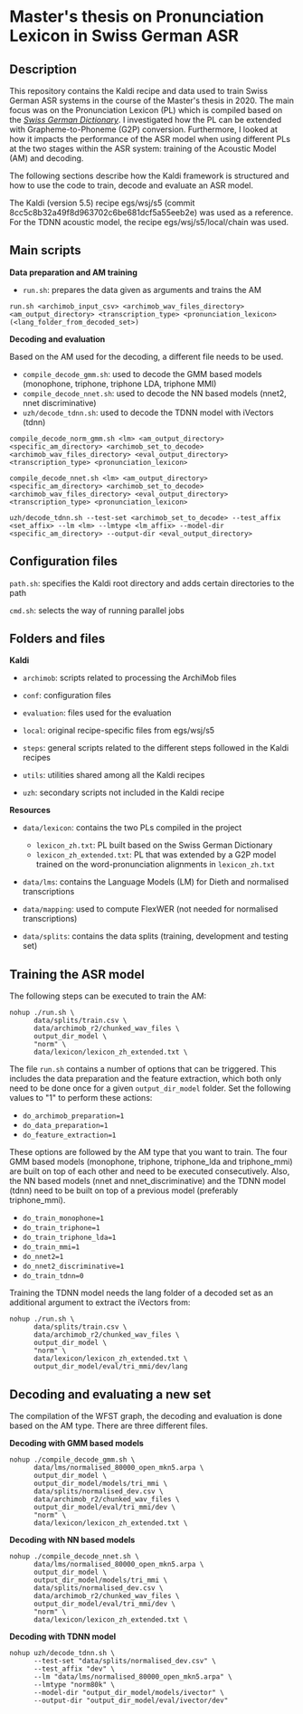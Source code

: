 # Master's thesis on Pronunciation Lexicon in Swiss German ASR

## Description

This repository contains the Kaldi recipe and data used to train Swiss German ASR systems in the course of the Master's thesis in 2020. The main focus was on the Pronunciation Lexicon (PL) which is compiled based on the [_Swiss German Dictionary_](https://www.spur.uzh.ch/en/departments/research/textgroup/Swisscom-s-Swiss-German-Dictionary.html). I investigated how the PL can be extended with Grapheme-to-Phoneme (G2P) conversion. Furthermore, I looked at how it impacts the performance of the ASR model when using different PLs at the two stages within the ASR system: training of the Acoustic Model (AM) and decoding.

The following sections describe how the Kaldi framework is structured and how to use the code to train, decode and evaluate an ASR model.

The Kaldi (version 5.5) recipe egs/wsj/s5 (commit 8cc5c8b32a49f8d963702c6be681dcf5a55eeb2e) was used as a reference. For the TDNN acoustic model, the recipe egs/wsj/s5/local/chain was used.

## Main scripts

**Data preparation and AM training**

- `run.sh`: prepares the data given as arguments and trains the AM

```
run.sh <archimob_input_csv> <archimob_wav_files_directory> <am_output_directory> <transcription_type> <pronunciation_lexicon> (<lang_folder_from_decoded_set>)
```

**Decoding and evaluation**

Based on the AM used for the decoding, a different file needs to be used.

- `compile_decode_gmm.sh`: used to decode the GMM based models (monophone, triphone, triphone LDA, triphone MMI)
- `compile_decode_nnet.sh`: used to decode the NN based models (nnet2, nnet discriminative)
- `uzh/decode_tdnn.sh`: used to decode the TDNN model with iVectors (tdnn)

```
compile_decode_norm_gmm.sh <lm> <am_output_directory> <specific_am_directory> <archimob_set_to_decode> <archimob_wav_files_directory> <eval_output_directory> <transcription_type> <pronunciation_lexicon>
```

```
compile_decode_nnet.sh <lm> <am_output_directory> <specific_am_directory> <archimob_set_to_decode> <archimob_wav_files_directory> <eval_output_directory> <transcription_type> <pronunciation_lexicon>
```

```
uzh/decode_tdnn.sh --test-set <archimob_set_to_decode> --test_affix <set_affix> --lm <lm> --lmtype <lm_affix> --model-dir <specific_am_directory> --output-dir <eval_output_directory>
```

## Configuration files

`path.sh`: specifies the Kaldi root directory and adds certain directories to the path

`cmd.sh`: selects the way of running parallel jobs

## Folders and files

**Kaldi**

- `archimob`: scripts related to processing the ArchiMob files

- `conf`: configuration files

- `evaluation`: files used for the evaluation

- `local`: original recipe-specific files from egs/wsj/s5

- `steps`: general scripts related to the different steps followed in the Kaldi recipes

- `utils`: utilities shared among all the Kaldi recipes

- `uzh`: secondary scripts not included in the Kaldi recipe

**Resources**

* `data/lexicon`: contains the two PLs compiled in the project

    - `lexicon_zh.txt`: PL built based on the Swiss German Dictionary
    - `lexicon_zh_extended.txt`: PL that was extended by a G2P model trained on the word-pronunciation alignments in `lexicon_zh.txt`

* `data/lms`: contains the Language Models (LM) for Dieth and normalised transcriptions

* `data/mapping`: used to compute FlexWER (not needed for normalised transcriptions)

* `data/splits`: contains the data splits (training, development and testing set)

## Training the ASR model

The following steps can be executed to train the AM:

```
nohup ./run.sh \
      data/splits/train.csv \
      data/archimob_r2/chunked_wav_files \
      output_dir_model \
      "norm" \
      data/lexicon/lexicon_zh_extended.txt \
```

The file `run.sh` contains a number of options that can be triggered. This includes the data preparation and the feature extraction, which both only need to be done once for a given `output_dir_model` folder. Set the following values to "1" to perform these actions:

- `do_archimob_preparation=1`
- `do_data_preparation=1`
- `do_feature_extraction=1`

These options are followed by the AM type that you want to train. The four GMM based models (monophone, triphone, triphone_lda and triphone_mmi) are built on top of each other and need to be executed consecutively. Also, the NN based models (nnet and nnet_discriminative) and the TDNN model (tdnn) need to be built on top of a previous model (preferably triphone_mmi).

- `do_train_monophone=1`
- `do_train_triphone=1`
- `do_train_triphone_lda=1`
- `do_train_mmi=1`
- `do_nnet2=1`
- `do_nnet2_discriminative=1`
- `do_train_tdnn=0`

Training the TDNN model needs the lang folder of a decoded set as an additional argument to extract the iVectors from:

```
nohup ./run.sh \
      data/splits/train.csv \
      data/archimob_r2/chunked_wav_files \
      output_dir_model \
      "norm" \
      data/lexicon/lexicon_zh_extended.txt \
      output_dir_model/eval/tri_mmi/dev/lang
```

## Decoding and evaluating a new set

The compilation of the WFST graph, the decoding and evaluation is done based on the AM type. There are three different files.

**Decoding with GMM based models**

```
nohup ./compile_decode_gmm.sh \
      data/lms/normalised_80000_open_mkn5.arpa \
      output_dir_model \
      output_dir_model/models/tri_mmi \
      data/splits/normalised_dev.csv \
      data/archimob_r2/chunked_wav_files \
      output_dir_model/eval/tri_mmi/dev \
      "norm" \
      data/lexicon/lexicon_zh_extended.txt \
```

**Decoding with NN based models**

```
nohup ./compile_decode_nnet.sh \
      data/lms/normalised_80000_open_mkn5.arpa \
      output_dir_model \
      output_dir_model/models/tri_mmi \
      data/splits/normalised_dev.csv \
      data/archimob_r2/chunked_wav_files \
      output_dir_model/eval/tri_mmi/dev \
      "norm" \
      data/lexicon/lexicon_zh_extended.txt \
```

**Decoding with TDNN model**

```
nohup uzh/decode_tdnn.sh \
      --test-set "data/splits/normalised_dev.csv" \
      --test_affix "dev" \
      --lm "data/lms/normalised_80000_open_mkn5.arpa" \
      --lmtype "norm80k" \
      --model-dir "output_dir_model/models/ivector" \
      --output-dir "output_dir_model/eval/ivector/dev"
```